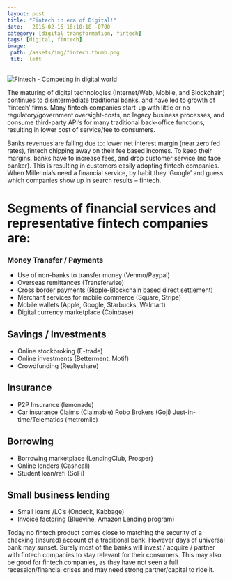 ```yaml
---
layout: post
title: "Fintech in era of Digital!"
date:   2016-02-16 16:10:18 -0700
category: [digital transformation, fintech]
tags: [digital, fintech]
image:
 path: /assets/img/fintech.thumb.png
 fit:  left
---
```


![Fintech - Competing in digital world](/assets/img/fintech.jpg)

The maturing of digital technologies (Internet/Web, Mobile, and Blockchain) continues to disintermediate traditional banks, and have led to growth of ‘fintech’ firms. Many fintech companies start-up with little or no regulatory/government oversight-costs, no legacy business processes, and consume third-party API’s for many traditional back-office functions, resulting in lower cost of service/fee to consumers.

Banks revenues are falling due to: lower net interest margin (near zero fed rates), fintech chipping away on their fee based incomes. To keep their margins, banks have to increase fees, and drop customer service (no face banker). This is resulting in customers easily adopting fintech companies. When Millennia’s need a financial service, by habit they ‘Google’ and guess which companies show up in search results – fintech.

# Segments of financial services and representative fintech companies are:

### Money Transfer / Payments
- Use of non-banks to transfer money (Venmo/Paypal)
- Overseas remittances (Transferwise)
- Cross border payments (Ripple-Blockchain based direct settlement)
- Merchant services for mobile commerce   (Square, Stripe)
- Mobile wallets (Apple, Google, Starbucks, Walmart)
- Digital currency marketplace (Coinbase)

## Savings / Investments
- Online stockbroking (E-trade)
- Online investments (Betterment, Motif)
- Crowdfunding (Realtyshare)

## Insurance
- P2P Insurance (lemonade)
- Car insurance
Claims (Claimable)
Robo Brokers (Goji)
Just-in-time/Telematics (metromile)

## Borrowing
- Borrowing marketplace (LendingClub, Prosper)
- Online lenders (Cashcall)
- Student loan/refi (SoFi)

## Small business lending
- Small loans /LC’s (Ondeck, Kabbage)
- Invoice factoring (Bluevine, Amazon Lending program)
 
Today no fintech product comes close to matching the security of a checking (insured) account of a traditional bank. However days of universal bank may sunset. Surely most of the banks will invest / acquire / partner with fintech companies to stay relevant for their consumers. This may also be good for fintech companies, as they have not seen a full recession/financial crises and may need strong partner/capital to ride it.